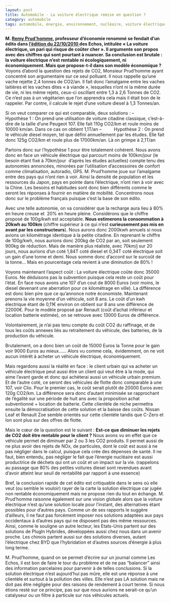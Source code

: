 ```yaml
---
layout: post
title: Automobile - La voiture électrique remise en question ?
category: automobile
tags: automobile, énergie, environnement, nucléaire, voiture électrique
---
```

**M. <a href="http://www.rprudhomme.com/" target="_blank">Remy Prud’homme</a>, professeur d’économie renommé se fendait d’un édito dans <a href="http://lecercle.lesechos.fr/entreprises-marches/industrie/221131572/la-voiture-electrique-un-pari-qui-risque-de-couter-cher">l’édition du 22/10/2010 </a>des Echos, intitulée « La voiture électrique, un pari qui risque de coûter cher ». Il argumente son propos avec des chiffres qui sont pourtant à nuancer. Sa conclusion est brutale : la voiture électrique n’est rentable ni écologiquement, ni économiquement. Mais que propose-t-il dans son modèle économique ?**
Voyons d’abord la question des rejets de CO2, Monsieur Prud’homme ayant concentré son argumentaire sur ce seul polluant. Il nous rappelle qu’une vache rejette 2,4 tonnes de CO2/an. Il fait donc l’amalgame entre les vaches laitières et les vaches dites « à viande », lesquelles n’ont ni la même durée de vie, ni les même rejets, ceux-ci oscillant entre 1,3 à 2,6 Tonnes de CO2. Ce n’est pas à un végétarien que l’on apprendra cela mais il était bon de le rappeler. Par contre, il calcule le rejet d’une voiture diesel à 1,3 Tonnes/an.

Si on veut comparer ce qui est comparable, deux solutions :
–          Hypothèse 1 : On prend une utilisation de voiture citadine classique, c’est-à-dire de la taille d’une Peugeot 107. Elle fait 110g CO2/km et roule moins de 10000 km/an. Dans ce cas on obtient 1,1T/an
–          Hypothèse 2 : On prend le véhicule diesel moyen, tel que défini annuellement par les études. Elle fait donc 125g CO2/km et roule plus de 17000km/an. Là on grimpe à 2,1T/an

Partons donc sur l’hypothèse 1 pour être totalement cohérent.
Nous avons donc en face un véhicule électrique qui parcourt moins de 100km/jour (le besoin étant fixé à 70km/jour  d’après les études actuelles) compte tenu des autonomies annoncées, minorées par l’utilisation d’accessoires de confort comme climatisation, autoradio, GPS. M. Prud’homme joue sur l’amalgame entre des pays qui n’ont rien à voir. Ainsi la densité de population et les ressources du Japon, pays en pointe dans l’électrique, n’ont rien à voir avec la Chine. Les besoins et habitudes sont donc bien différents comme le seront les réponses à fournir en matière de mobilité. Concentrons nous donc sur le problème français puisque c’est la base de son édito.

Avec une telle autonomie, on va considérer que la recharge aura lieu à 80% en heure creuse et  20% en heure pleine. Considérons que le chiffre proposé de 100g/kwh est acceptable. **Nous estimerons la consommation à 20kwh au 100km** (chiffre supérieur à ce qui n’est **curieusement pas mis en avant par les constructeurs**). Nous aurons donc 2000kwh annuels si nous avions un kilométrage identique à la petite citadine. En reprenant le chiffre de 100g/kwh, nous aurions donc 200kg de CO2 par an, soit seulement 900kg de réduction. Mais de manière plus réaliste, avec 70km/j sur 20 jours, nous aurions d’un coté 1,84T coté diesel et 0,34T coté électrique soit un gain d’une tonne et demi. Nous somme donc d’accord sur le surcoût de la tonne… Mais en pourcentage cela revient à une diminution de 80% !

Voyons maintenant l’aspect coût :
La voiture électrique coûte donc 35000 Euros. Ne déduisons pas la subvention puisque cela reste un coût pour l’état. En face nous avons une 107 d’un cout de 8000 Euros (voir moins, le diesel devenant une aberration pour ce kilométrage en ville). La différence est donc bien pire que ce qu’annonce notre économiste. Maintenant prenons la vie moyenne d’un véhicule, soit 8 ans. Le coût d’un kwh électrique étant de 0,11€ environ on obtient sur 8 ans une différence de 22000€. Pour le modèle proposé par Renault (coût d’achat inférieur et location batterie estimée), on se retrouve avec 13000 Euros de différence.

Volontairement, je n’ai pas tenu compte du coût CO2 du raffinage, et de tous les coûts annexes liés au retraitement du véhicule, des batteries, de la production du véhicule.

Brutalement, on a donc bien un coût de 15000 Euros la Tonne pour le gain voir 9000 Euros au mieux.….. Alors vu comme cela,  évidemment, on ne voit aucun intérêt à acheter un véhicule électrique, économiquement.

Mais regardons aussi la réalité en face : le client urbain qui va acheter un véhicule électrique peut aussi être un client qui veut être à la mode, qui aime l’avant garde et donc qui achèterai aussi un véhicule urbain premium. Et de l’autre coté, ce seront des véhicules de flotte donc comparable à une 107, voir Clio. Pour le premier cas, le coût serait plutôt de 20000 Euros avec 120g CO2/km. La différence sera donc d’autant minimisée se rapprochant de l’égalité sur une période de huit ans avec la proposition achat subventionné + location de batterie. Cette clientèle de niche permettra ensuite la démocratisation de cette solution et la baisse des coûts. Nissan Leaf et Renault Zoe semble orientés sur cette clientèle tandis que C-Zero et Ion sont plus sur des offres de flotte.

Mais le cœur de la question est le suivant : **Est-ce que diminuer les rejets de CO2 doit être rentable pour le client ?** Nous avons vu en effet que ce véhicule permet de diminuer par 2 ou 3 les CO2 produits. Il permet aussi de ne plus avoir des rejets de NOx, de particules, dont le coût est aussi à ne pas négliger dans le calcul, puisque cela crée des dépenses de santé. Il ne faut, bien entendu, pas négliger le fait que l’énergie nucléaire est aussi productrice de déchets qui ont un coût et un impact sur la vie. (rappelons au passage que 80% des petites voitures diesel sont revendues avant d’avoir atteint leur seuil de rentabilité par rapport à une essence)

Bref, la conclusion rapide de cet édito est critiquable dans le sens où elle veut (ou semble le vouloir) rayer de la carte la solution électrique car jugée non rentable économiquement mais ne propose rien du tout en échange. M. Prud’homme raisonne également sur une vision globale alors que la voiture électrique n’est qu’une solution locale pour l’instant, des alternatives étant possibles pour d’autres pays. Comme un de ses rapports le suggère d’ailleurs, il ne faut pas forcément imposer nos solutions adaptées aux pays occidentaux à d’autres pays qui ne disposent pas des même ressources. Ainsi, comme le souligne un autre lecteur, les Etats-Unis partent sur des solutions de PlugIn Hybrides, développées aussi chez nous dans un avenir proche. Les chinois partent aussi sur des solutions diverses, autant l’électrique chez BYD que l’hybridation et d’autres sources d’énergie à plus long terme.

M. Prud’homme, quand on se permet d’écrire sur un journal comme Les Echos, il est bon de faire le tour du problème et de ne pas “balancer” ainsi des information parcelaires pour parvenir à de telles conclusions. Si la solution électrique n’est aujourd’hui pas mûre, elle est une réponse à une clientèle et surtout à la pollution des villes. Elle n’est pas LA solution mais ne doit pas être négligée pour des raisons de rendement à court terme. Si nous étions resté sur ce principe, pas sur que nous aurions ne serait-ce qu’un catalyseur ou un filtre à particule sur nos véhicules actuels.

